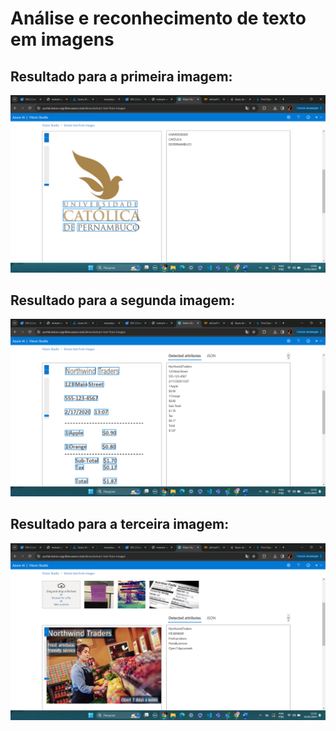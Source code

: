 # Análise e reconhecimento de texto em imagens

## Resultado para a primeira imagem:
<img src="outputs/resultado_unicapLogo.png"/>

## Resultado para a segunda imagem:
<img src="outputs/resultado_letter.png"/>

## Resultado para a terceira imagem:
<img src="outputs/resultado_receipt.png"/>



